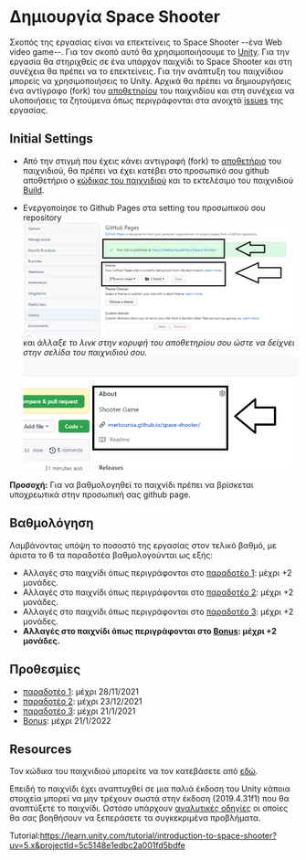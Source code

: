 # Δημιουργία Space Shooter

Σκοπός της εργασίας είναι να επεκτείνεις το Space Shooter --ένα Web video game--. Για τον σκοπό αυτό θα χρησιμοποιήσουμε τo [Unity](https://unity.com/). Για την εργασία θα στηριχθείς σε ένα υπάρχον παιχνίδι το Space Shooter και στη συνέχεια θα πρέπει να το επεκτείνεις. Για την ανάπτυξη του παιχνίδιου μπορείς να χρησιμοποιήσεις το Unity. Αρχικά θα πρέπει να δημιουργήσεις ένα αντίγραφο (fork) του [αποθετηρίου](https://github.com/merkourisa/Space-Shooter) του παιχνιδίου και στη συνέχεια να υλοποιήσεις τα ζητούμενα όπως περιγράφονται στα ανοιχτά [issues](https://github.com/merkourisa/Space-Shooter/issues) της εργασίας.

## Initial Settings
- Από την στιγμή που έχεις κάνει αντιγραφή (fork) το [αποθετήριο](https://github.com/ioniodi/Shooter) του παιχνιδιού, θα πρέπει να έχει κατέβει στο προσωπικό σου github αποθετήριο ο [κώδικας του παιχνιδιού](https://github.com/merkourisa/Space-Shooter/tree/sources) και το εκτελέσιμο του παιχνιδιού [Build](https://github.com/merkourisa/Space-Shooter/tree/main).

- Ενεργοποίησε το Github Pages στα setting του προσωπικού σου repository ![ScreenShot](1.png) και *άλλαξε το λινκ στην κορυφή του αποθετηρίου σου ώστε να δείχνει στην σελίδα του παιχνιδιού σου.*
![ScreenShot](2.png)

**Προσοχή:** Για να βαθμολογηθεί το παιχνίδι πρέπει να βρίσκεται υποχρεωτικά στην προσωπική σας github page.

## Βαθμολόγηση
Λαμβάνοντας υπόψη το ποσοστό της εργασίας στον τελικό βαθμό, με άριστα το 6 τα παραδοτέα βαθμολογούνται ως εξής:
- Αλλαγές στο παιχνίδι όπως περιγράφονται στο [παραδοτέο 1](https://github.com/merkourisa/Space-Shooter/issues/1): μέχρι +2 μονάδες. 
- Αλλαγές στο παιχνίδι όπως περιγράφονται στο [παραδοτέο 2](https://github.com/merkourisa/Space-Shooter/issues/2): μέχρι +2 μονάδες.
- Αλλαγές στο παιχνίδι όπως περιγράφονται στο [παραδοτέο 3](https://github.com/merkourisa/Space-Shooter/issues/3): μέχρι +2 μονάδες.
- **Αλλαγές στο παιχνίδι όπως περιγράφονται στο [Bonus](https://github.com/merkourisa/Space-Shooter/issues/4): μέχρι +2 μονάδες.**

## Προθεσμίες
- [παραδοτέο 1](https://github.com/merkourisa/Space-Shooter/issues/1): μέχρι 28/11/2021 
- [παραδοτέο 2](https://github.com/merkourisa/Space-Shooter/issues/2): μέχρι 23/12/2021
- [παραδοτέο 3](https://github.com/merkourisa/Space-Shooter/issues/3): μέχρι 21/1/2021
- [Bonus](https://github.com/merkourisa/Space-Shooter/issues/4): μέχρι 21/1/2022

## Resources

Τον κώδικα του παιχνιδιού μπορείτε να τον κατεβάσετε από [εδώ](https://drive.google.com/file/d/1ce_eq5lP-lW65SJ3bIBJ3OBeRX5AGatH/view?usp=sharing).

Επειδή το παιχνίδι έχει αναπτυχθεί σε μια παλιά έκδοση του Unity κάποια στοιχεία μπορεί να μην τρέχουν σωστά στην έκδοση (2019.4.31f1) που θα αναπτύξετε το παιχνίδι. Ωστόσο υπάρχουν [αναλυτικές οδηγίες](https://github.com/merkourisa/Space-Shooter/blob/main/Space%20Shooter%20Upgrade%20Guide%20for%20Unity%205-5.pdf) οι οποίες θα σας βοηθήσουν να ξεπεράσετε τα συγκεκριμένα προβλήματα. 

Tutorial:https://learn.unity.com/tutorial/introduction-to-space-shooter?uv=5.x&projectId=5c5148e1edbc2a001fd5bdfe
